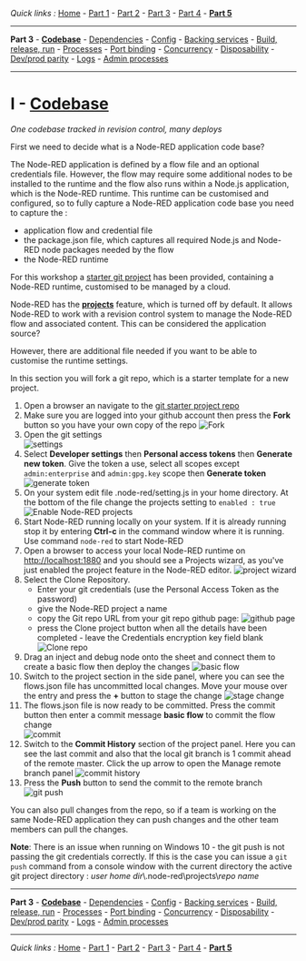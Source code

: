 *Quick links :*
[Home](/README.md) - [Part 1](../part1/README.md) - [Part 2](../part2/README.md) - [Part 3](../part3/README.md) - [Part 4](../part4/README.md) - [**Part 5**](../part5/README.md)
***
**Part 3** - [**Codebase**](CODEBASE.md) - [Dependencies](DEPENDENCIES.md) - [Config](CONFIG.md) - [Backing services](BACKING.md) - [Build, release, run](BUILD.md) - [Processes](PROCESSES.md) - [Port binding](PORT.md) - [Concurrency](CONCURRENCY.md) - [Disposability](DISPOSABILITY.md) - [Dev/prod parity](PARITY.md) - [Logs](LOGS.md) - [Admin processes](ADMIN.md)
***

# I - [Codebase](https://12factor.net/codebase)

*One codebase tracked in revision control, many deploys*

First we need to decide what is a Node-RED application code base?

The Node-RED application is defined by a flow file and an optional credentials file.  However, the flow may require some additional nodes to be installed to the runtime and the flow also runs within a Node.js application, which is the Node-RED runtime.  This runtime can be customised and configured, so to fully capture a Node-RED application code base you need to capture the :

- application flow and credential file
- the package.json file, which captures all required Node.js and Node-RED node packages needed by the flow
- the Node-RED runtime

For this workshop a [starter git project](https://github.com/binnes/Node-RED-Docker) has been provided, containing a Node-RED runtime, customised to be managed by a cloud.

Node-RED has the [**projects**](https://nodered.org/docs/user-guide/projects/) feature, which is turned off by default.  It allows Node-RED to work with a revision control system to manage the Node-RED flow and associated content.  This can be considered the application source?

However, there are additional file needed if you want to be able to customise the runtime settings.

In this section you will fork a git repo, which is a starter template for a new project.

1. Open a browser an navigate to the [git starter project repo](https://github.com/binnes/Node-RED-Docker)
2. Make sure you are logged into your github account then press the **Fork** button so you have your own copy of the repo ![Fork](image/forkRepo.png)
3. Open the git settings  
  ![settings](image/gitSettings.png)
4. Select **Developer settings** then **Personal access tokens** then **Generate new token**.  Give the token a use, select all scopes except `admin:enterprise` and `admin:gpg.key` scope then **Generate token** ![generate token](image/gitPAT.png)
5. On your system edit file .node-red/setting.js in your home directory.  At the bottom of the file change the projects setting to `enabled : true` ![Enable Node-RED projects](image/enableProjectFeature.png)
6. Start Node-RED running locally on your system.  If it is already running stop it by entering **Ctrl-c** in the command window where it is running.  Use command `node-red` to start Node-RED
7. Open a browser to access your local Node-RED runtime on [http://localhost:1880](http://localhost:1880) and you should see a Projects wizard, as you've just enabled the project feature in the Node-RED editor. ![project wizard](image/projectWizard.png)
8. Select the Clone Repository.
    - Enter your git credentials (use the Personal Access Token as the password)
    - give the Node-RED project a name
    - copy the Git repo URL from your git repo github page: ![github page](image/copyGitURL.png)
    - press the Clone project button when all the details have been completed - leave the Credentials encryption key field blank ![Clone repo](image/cloneRepo.png)
9. Drag an inject and debug node onto the sheet and connect them to create a basic flow then deploy the changes ![basic flow](image/basicFlow.png)
10. Switch to the project section in the side panel, where you can see the flows.json file has uncommitted local changes.  Move your mouse over the entry and press the **+** button to stage the change ![stage change](image/gitStage.png)
11. The flows.json file is now ready to be committed.  Press the commit button then enter a commit message **basic flow** to commit the flow change  
  ![commit](image/gitCommit.png)
12. Switch to the **Commit History** section of the project panel.  Here you can see the last commit and also that the local git branch is 1 commit ahead of the remote master.  Click the up arrow to open the Manage remote branch panel ![commit history](image/commitHistory.png)
13. Press the **Push** button to send the commit to the remote branch ![git push](image/gitPush.png)

You can also pull changes from the repo, so if a team is working on the same Node-RED application they can push changes and the other team members can pull the changes.

**Note**: There is an issue when running on Windows 10 - the git push is not passing the git credentials correctly.  If this is the case you can issue a `git push` command from a console window with the current directory the active git project directory : *user home dir*\\.node-red\\projects\\*repo name* 

***
**Part 3** - [**Codebase**](CODEBASE.md) - [Dependencies](DEPENDENCIES.md) - [Config](CONFIG.md) - [Backing services](BACKING.md) - [Build, release, run](BUILD.md) - [Processes](PROCESSES.md) - [Port binding](PORT.md) - [Concurrency](CONCURRENCY.md) - [Disposability](DISPOSABILITY.md) - [Dev/prod parity](PARITY.md) - [Logs](LOGS.md) - [Admin processes](ADMIN.md)
***
*Quick links :*
[Home](/README.md) - [Part 1](../part1/README.md) - [Part 2](../part2/README.md) - [Part 3](../part3/README.md) - [Part 4](../part4/README.md) - [**Part 5**](../part5/README.md)
